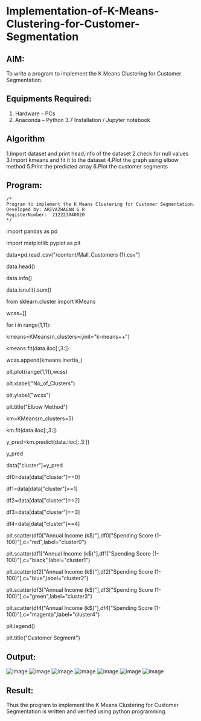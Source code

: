 # Implementation-of-K-Means-Clustering-for-Customer-Segmentation

## AIM:
To write a program to implement the K Means Clustering for Customer Segmentation.

## Equipments Required:
1. Hardware – PCs
2. Anaconda – Python 3.7 Installation / Jupyter notebook

## Algorithm
1.Import dataset and print head,info of the dataset
2.check for null values
3.Import kmeans and fit it to the dataset
4.Plot the graph using elbow method
5.Print the predicted array
6.Plot the customer segments

## Program:
```
/*
Program to implement the K Means Clustering for Customer Segmentation.
Developed by: ARIVAZHAGAN G R
RegisterNumber:  212223040020
*/
```

import pandas as pd

import matplotlib.pyplot as plt

data=pd.read_csv("/content/Mall_Customers (1).csv")

data.head()

data.info()

data.isnull().sum()

from sklearn.cluster import KMeans

wcss=[]

for i in range(1,11):

kmeans=KMeans(n_clusters=i,init="k-means++")

kmeans.fit(data.iloc[:,3:])

wcss.append(kmeans.inertia_)

plt.plot(range(1,11),wcss)

plt.xlabel("No_of_Clusters")

plt.ylabel("wcss")

plt.title("Elbow Method")

km=KMeans(n_clusters=5)

km.fit(data.iloc[:,3:])

y_pred=km.predict(data.iloc[:,3:])

y_pred

data["cluster"]=y_pred

df0=data[data["cluster"]==0]

df1=data[data["cluster"]==1]

df2=data[data["cluster"]==2]

df3=data[data["cluster"]==3]

df4=data[data["cluster"]==4]

plt.scatter(df0["Annual Income (k$)"],df0["Spending Score (1-100)"],c="red",label="cluster0")

plt.scatter(df1["Annual Income (k$)"],df1["Spending Score (1-100)"],c="black",label="cluster1")

plt.scatter(df2["Annual Income (k$)"],df2["Spending Score (1-100)"],c="blue",label="cluster2")

plt.scatter(df3["Annual Income (k$)"],df3["Spending Score (1-100)"],c="green",label="cluster3")

plt.scatter(df4["Annual Income (k$)"],df4["Spending Score (1-100)"],c="magenta",label="cluster4")

plt.legend()

plt.title("Customer Segment")

## Output:
![image](https://github.com/ARIVAZHAGAN04/Implementation-of-K-Means-Clustering-for-Customer-Segmentation/assets/161414455/a5d37232-b292-4e40-b267-0608941ad15b)
![image](https://github.com/ARIVAZHAGAN04/Implementation-of-K-Means-Clustering-for-Customer-Segmentation/assets/161414455/f9f9b491-70c5-489e-a3ae-379971f697e5)
![image](https://github.com/ARIVAZHAGAN04/Implementation-of-K-Means-Clustering-for-Customer-Segmentation/assets/161414455/62e5588d-914a-4176-b1be-e49c3eae7c04)
![image](https://github.com/ARIVAZHAGAN04/Implementation-of-K-Means-Clustering-for-Customer-Segmentation/assets/161414455/b139a7d7-f265-4a2a-93b9-ed7d72c85541)
![image](https://github.com/ARIVAZHAGAN04/Implementation-of-K-Means-Clustering-for-Customer-Segmentation/assets/161414455/98052ae4-0650-46b3-914b-846ac0f00055)
![image](https://github.com/ARIVAZHAGAN04/Implementation-of-K-Means-Clustering-for-Customer-Segmentation/assets/161414455/40f0486f-6c5a-443d-9b8c-92a8e67f6008)
![image](https://github.com/ARIVAZHAGAN04/Implementation-of-K-Means-Clustering-for-Customer-Segmentation/assets/161414455/4fff88e1-d1fb-4a91-833a-27ed09ff63ec)




## Result:
Thus the program to implement the K Means Clustering for Customer Segmentation is written and verified using python programming.
